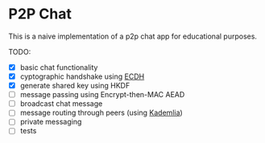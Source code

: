 # P2P Chat

This is a naive implementation of a p2p chat app for educational purposes.

TODO:

- [X] basic chat functionality
- [X] cyptographic handshake using [ECDH](https://en.wikipedia.org/wiki/Elliptic-curve_Diffie%E2%80%93Hellman)
- [X] generate shared key using HKDF
- [ ] message passing using Encrypt-then-MAC AEAD
- [ ] broadcast chat message
- [ ] message routing through peers (using [Kademlia](https://pdos.csail.mit.edu/~petar/papers/maymounkov-kademlia-lncs.pdf))
- [ ] private messaging
- [ ] tests
